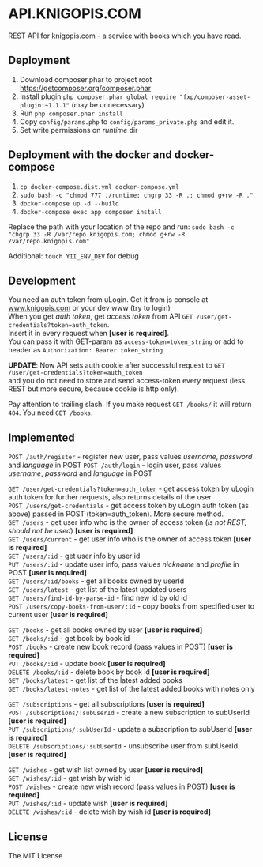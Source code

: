 API.KNIGOPIS.COM
=================
REST API for knigopis.com - a service with books which you have read.

Deployment
------------------
1. Download composer.phar to project root https://getcomposer.org/composer.phar
2. Install plugin `php composer.phar global require "fxp/composer-asset-plugin:~1.1.1"` (may be unnecessary)
3. Run `php composer.phar install`
4. Copy `config/params.php` to `config/params_private.php` and edit it.
5. Set write permissions on _runtime_ dir

Deployment with the docker and docker-compose
----------------------
1. `cp docker-compose.dist.yml docker-compose.yml`
2. `sudo bash -c "chmod 777 ./runtime; chgrp 33 -R .; chmod g+rw -R ."`
3. `docker-compose up -d --build`
4. `docker-compose exec app composer install`

Replace the path with your location of the repo and run:
`sudo bash -c "chgrp 33 -R /var/repo.knigopis.com; chmod g+rw -R /var/repo.knigopis.com"`

Additional:
`touch YII_ENV_DEV` for debug

Development
------------------
You need an auth token from uLogin. Get it from js console at www.knigopis.com or your dev www (try to login)  
When you get _auth token_, get _access token_ from API `GET /user/get-credentials?token=auth_token`.  
Insert it in every request when **[user is required]**.  
You can pass it with GET-param as `access-token=token_string`
or add to header as `Authorization: Bearer token_string`  
  
**UPDATE**: Now API sets auth cookie after successful request to `GET /user/get-credentials?token=auth_token`  
and you do not need to store and send access-token every request (less REST but more secure, because cookie is http only). 

Pay attention to trailing slash. If you make request `GET /books/` it will return `404`. You need `GET /books`.  

Implemented
------------------
`POST /auth/register` - register new user, pass values _username_, _password_ and _language_ in POST
`POST /auth/login` - login user, pass values _username_, _password_ and _language_ in POST

`GET /user/get-credentials?token=auth_token` - get access token by uLogin auth token for further requests, also returns details of the user  
`POST /users/get-credentials` - get access token by uLogin auth token (as above) passed in POST (token=auth_token). More secure method.  
`GET /users` - get user info who is the owner of access token (_is not REST, should not be used_) **[user is required]**  
`GET /users/current` - get user info who is the owner of access token **[user is required]**  
`GET /users/:id` - get user info by user id  
`PUT /users/:id` - update user info, pass values _nickname_ and _profile_ in POST **[user is required]**  
`GET /users/:id/books` - get all books owned by userId  
`GET /users/latest` - get list of the latest updated users  
`GET /users/find-id-by-parse-id` - find new id by old id  
`POST /users/copy-books-from-user/:id` - copy books from specified user to current user **[user is required]**  
  
`GET /books` - get all books owned by user **[user is required]**  
`GET /books/:id` - get book by book id  
`POST /books` - create new book record (pass values in POST) **[user is required]**  
`PUT /books/:id` - update book **[user is required]**  
`DELETE /books/:id` - delete book by book id **[user is required]**  
`GET /books/latest` - get list of the latest added books  
`GET /books/latest-notes` - get list of the latest added books with notes only  

`GET /subscriptions` - get all subscriptions **[user is required]**  
`POST /subscriptions/:subUserId` - create a new subscription to subUserId **[user is required]**  
`PUT /subscriptions/:subUserId` - update a subscription to subUserId **[user is required]**  
`DELETE /subscriptions/:subUserId` - unsubscribe user from subUserId **[user is required]**  

`GET /wishes` - get wish list owned by user **[user is required]**  
`GET /wishes/:id` - get wish by wish id  
`POST /wishes` - create new wish record (pass values in POST) **[user is required]**  
`PUT /wishes/:id` - update wish **[user is required]**  
`DELETE /wishes/:id` - delete wish by wish id **[user is required]**  


License
------------------
The MIT License

